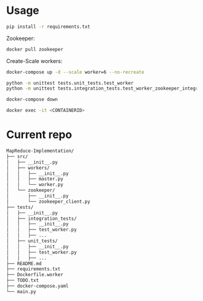 # Usage
```bash
pip install -r requirements.txt
```

Zookeeper:
```bash
docker pull zookeeper
```

Create-Scale workers:
```bash
docker-compose up -d --scale worker=6 --no-recreate
```

```bash
python -m unittest tests.unit_tests.test_worker
python -m unittest tests.integration_tests.test_worker_zookeeper_integration
```

```bash
docker-compose down
```

```bash
docker exec -it <CONTAINERID>
```

# Current repo
```markdown
MapReduce-Implementation/
├── src/
│   ├── __init__.py
│   ├── workers/
│   │   ├── __init__.py
│   │   ├── master.py
│   │   └── worker.py
│   └── zookeeper/
│       ├── __init__.py
│       └── zookeeper_client.py
├── tests/
│   ├── __init__.py
│   ├── integration_tests/
│   │   ├── __init__.py
│   │   ├── test_worker.py
│   │   ├── ...
│   ├── unit_tests/
│   │   ├── __init__.py
│   │   ├── test_worker.py
│   │   ├── ...
├── README.md
├── requirements.txt
├── Dockerfile.worker
├── TODO.txt
├── docker-compose.yaml
└── main.py
```
